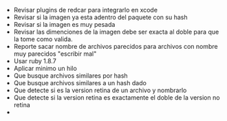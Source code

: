 - Revisar plugins de redcar para integrarlo en xcode
- Revisar si la imagen ya esta adentro del paquete con su hash
- Revisar si la imagen es muy pesada
- Revisar las dimenciones de la imagen debe ser exacta al doble para que la tome como valida.
- Reporte sacar nombre de archivos parecidos para archivos con nombre muy parecidos "escribir mal"
- Usar ruby 1.8.7
- Aplicar minimo un hilo
- Que busque archivos similares por hash
- Que busque archivos similares a un hash dado
- Que detecte si es la version retina de un archivo y nombrarlo
- Que detecte si la version retina es exactamente el doble de la version no retina
- 